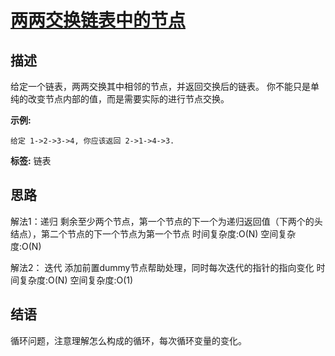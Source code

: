 # [ 两两交换链表中的节点 ][title]

## 描述
给定一个链表，两两交换其中相邻的节点，并返回交换后的链表。
你不能只是单纯的改变节点内部的值，而是需要实际的进行节点交换。

**示例:**
```
给定 1->2->3->4, 你应该返回 2->1->4->3.
```


**标签:**  链表 


## 思路
解法1：递归
    剩余至少两个节点，第一个节点的下一个为递归返回值（下两个的头结点），第二个节点的下一个节点为第一个节点 
    时间复杂度:O(N)  空间复杂度:O(N)
    
解法2： 迭代
    添加前置dummy节点帮助处理，同时每次迭代的指针的指向变化
    时间复杂度:O(N)  空间复杂度:O(1)
    
## 结语
  循环问题，注意理解怎么构成的循环，每次循环变量的变化。  
  
[title]: https://leetcode-cn.com/problems/swap-nodes-in-pairs/

